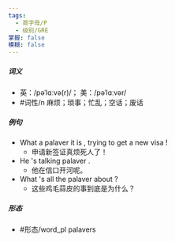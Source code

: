 ```yaml
---
tags:
  - 首字母/P
  - 级别/GRE
掌握: false
模糊: false
---
```

##### 词义
- 英：/pəˈlɑːvə(r)/； 美：/pəˈlɑːvər/
- #词性/n  麻烦；琐事；忙乱；空话；废话
##### 例句
- What a palaver it is , trying to get a new visa !
	- 申请新签证真烦死人了！
- He 's talking palaver .
	- 他在信口开河呢。
- What 's all the palaver about ?
	- 这些鸡毛蒜皮的事到底是为什么？
##### 形态
- #形态/word_pl palavers
